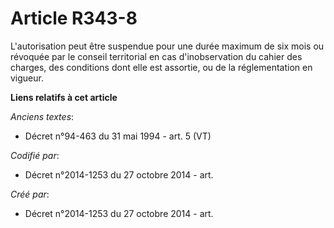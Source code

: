 # Article R343-8

L'autorisation peut être suspendue pour une durée maximum de six mois ou révoquée par le conseil territorial en cas
d'inobservation du cahier des charges, des conditions dont elle est assortie, ou de la réglementation en vigueur.

**Liens relatifs à cet article**

_Anciens textes_:

  - Décret n°94-463 du 31 mai 1994 - art. 5 (VT)

_Codifié par_:

  - Décret n°2014-1253 du 27 octobre 2014 - art.

_Créé par_:

  - Décret n°2014-1253 du 27 octobre 2014 - art.
